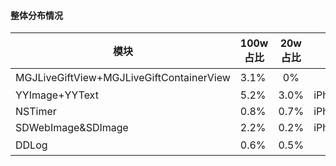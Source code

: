 #### 整体分布情况 

| 模块                                     | 100w占比 | 20w占比 |   线程   | 备注 |
| ---------------------------------------- | -------- | :-----: | :------: | ---- |
| MGJLiveGiftView+MGJLiveGiftContainerView | 3.1%     |   0%    |    主    |      |
| YYImage+YYText                           | 5.2%     |  3.0%   | iPhone7P |      |
| NSTimer                                  | 0.8%     |  0.7%   | iPhone7P |      |
| SDWebImage&SDImage                       | 2.2%     |  0.2%   | iPhone7P |      |
| DDLog                                    | 0.6%     |  0.5%   |    子    |      |


